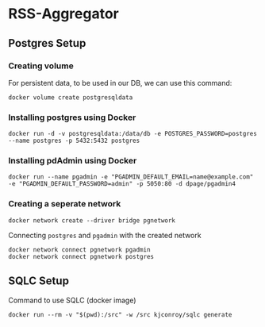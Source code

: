 # RSS-Aggregator

## Postgres Setup

### Creating volume

For persistent data, to be used in our DB, we can use this command:

```docker
docker volume create postgresqldata
```

### Installing postgres using Docker

```docker
docker run -d -v postgresqldata:/data/db -e POSTGRES_PASSWORD=postgres --name postgres -p 5432:5432 postgres
```

### Installing pdAdmin using Docker

```docker
docker run --name pgadmin -e "PGADMIN_DEFAULT_EMAIL=name@example.com" -e "PGADMIN_DEFAULT_PASSWORD=admin" -p 5050:80 -d dpage/pgadmin4 
```

### Creating a seperate network 

```docker
docker network create --driver bridge pgnetwork
```

Connecting `postgres` and `pgadmin` with the created network

```docker
docker network connect pgnetwork pgadmin
docker network connect pgnetwork postgres
```


## SQLC Setup

Command to use SQLC (docker image)

```docker
docker run --rm -v "$(pwd):/src" -w /src kjconroy/sqlc generate
```